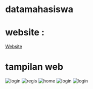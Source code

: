 # datamahasiswa

# website :
<a href="http://fajaradisetyawan.epizy.com/" target="_blank" rel="noopener noreferrer">Website</a>

# tampilan web

<img src="https://i.imgur.com/XaIRjUf.png" alt="login" srcset="">

<img src="https://i.imgur.com/HxP2bHw.png" alt="regis" srcset="">

<img src="https://i.imgur.com/crVuDqL.png" alt="home" srcset="">

<img src="https://i.imgur.com/QyvFayW.png" alt="login" srcset="">

<img src="https://i.imgur.com/B53wKfu.png" alt="login" srcset="">
